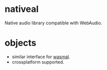 # nativeal

Native audio library compatible with WebAudio.

# objects

- similar interface for [wasmal](https://github.com/mokiat/wasmal).
- crossplatform supported.
